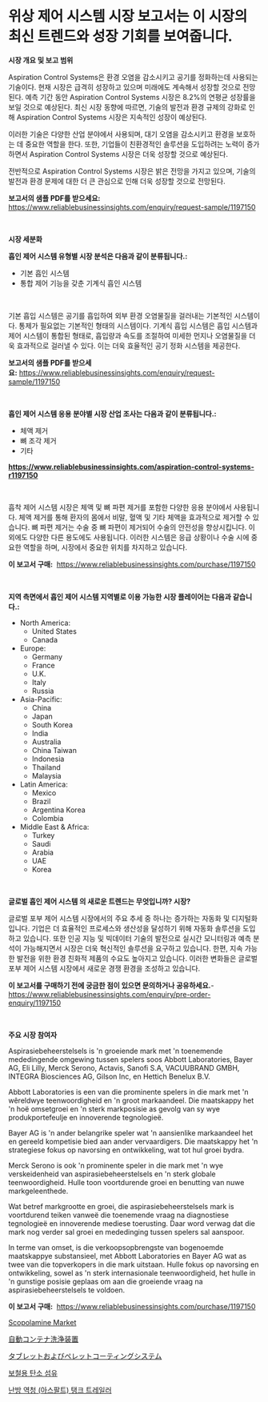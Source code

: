 <p><h1>위상 제어 시스템 시장 보고서는 이 시장의 최신 트렌드와 성장 기회를 보여줍니다.</h1></p><p><strong>시장 개요 및 보고 범위</strong></p>
<p><p>Aspiration Control Systems은 환경 오염을 감소시키고 공기를 정화하는데 사용되는 기술이다. 현재 시장은 급격히 성장하고 있으며 미래에도 계속해서 성장할 것으로 전망된다. 예측 기간 동안 Aspiration Control Systems 시장은 8.2%의 연평균 성장률을 보일 것으로 예상된다. 최신 시장 동향에 따르면, 기술의 발전과 환경 규제의 강화로 인해 Aspiration Control Systems 시장은 지속적인 성장이 예상된다.</p><p>이러한 기술은 다양한 산업 분야에서 사용되며, 대기 오염을 감소시키고 환경을 보호하는 데 중요한 역할을 한다. 또한, 기업들이 친환경적인 솔루션을 도입하려는 노력이 증가하면서 Aspiration Control Systems 시장은 더욱 성장할 것으로 예상된다.</p><p>전반적으로 Aspiration Control Systems 시장은 밝은 전망을 가지고 있으며, 기술의 발전과 환경 문제에 대한 더 큰 관심으로 인해 더욱 성장할 것으로 전망된다.</p></p>
<p><strong>보고서의 샘플 PDF를 받으세요:</strong> <a href="https://www.reliablebusinessinsights.com/enquiry/request-sample/1197150">https://www.reliablebusinessinsights.com/enquiry/request-sample/1197150</a></p>
<p>&nbsp;</p>
<p><strong>시장 세분화</strong></p>
<p><strong>흡인 제어 시스템 유형별 시장 분석은 다음과 같이 분류됩니다.:</strong></p>
<p><ul><li>기본 흡인 시스템</li><li>통합 제어 기능을 갖춘 기계식 흡인 시스템</li></ul></p>
<p>&nbsp;</p>
<p><p>기본 흡입 시스템은 공기를 흡입하여 외부 환경 오염물질을 걸러내는 기본적인 시스템이다. 통제가 필요없는 기본적인 형태의 시스템이다. 기계식 흡입 시스템은 흡입 시스템과 제어 시스템이 통합된 형태로, 흡입량과 속도를 조절하여 미세한 먼지나 오염물질을 더욱 효과적으로 걸러낼 수 있다. 이는 더욱 효율적인 공기 정화 시스템을 제공한다.</p></p>
<p><strong>보고서의 샘플 PDF를 받으세요:</strong>&nbsp;<a href="https://www.reliablebusinessinsights.com/enquiry/request-sample/1197150">https://www.reliablebusinessinsights.com/enquiry/request-sample/1197150</a></p>
<p>&nbsp;</p>
<p><strong> 흡인 제어 시스템 응용 분야별 시장 산업 조사는 다음과 같이 분류됩니다.:</strong></p>
<p><ul><li>체액 제거</li><li>뼈 조각 제거</li><li>기타</li></ul></p>
<p><strong><a href="https://www.reliablebusinessinsights.com/aspiration-control-systems-r1197150">https://www.reliablebusinessinsights.com/aspiration-control-systems-r1197150</a></strong></p>
<p>&nbsp;</p>
<p><p>흡착 제어 시스템 시장은 체액 및 뼈 파편 제거를 포함한 다양한 응용 분야에서 사용됩니다. 체액 제거를 통해 환자의 몸에서 비말, 혈액 및 기타 체액을 효과적으로 제거할 수 있습니다. 뼈 파편 제거는 수술 중 뼈 파편이 제거되어 수술의 안전성을 향상시킵니다. 이 외에도 다양한 다른 용도에도 사용됩니다. 이러한 시스템은 응급 상황이나 수술 시에 중요한 역할을 하며, 시장에서 중요한 위치를 차지하고 있습니다.</p></p>
<p><strong>이 보고서 구매:</strong>&nbsp; <a href="https://www.reliablebusinessinsights.com/purchase/1197150">https://www.reliablebusinessinsights.com/purchase/1197150</a></p>
<p>&nbsp;</p>
<p><strong>지역 측면에서 흡인 제어 시스템 지역별로 이용 가능한 시장 플레이어는 다음과 같습니다.:</strong></p>
<p><ul>
    <li>
        North America:
        <ul>
            <li>United States</li>
            <li>Canada</li>
        </ul>
    </li>
    <li>
        Europe:
        <ul>
            <li>Germany</li>
            <li>France</li>
            <li>U.K.</li>
            <li>Italy</li>
            <li>Russia</li>
        </ul>
    </li>
    <li>
        Asia-Pacific:
        <ul>
            <li>China</li>
            <li>Japan</li>
            <li>South Korea</li>
            <li>India</li>
            <li>Australia</li>
            <li>China Taiwan</li>
            <li>Indonesia</li>
            <li>Thailand</li>
            <li>Malaysia</li>
        </ul>
    </li>
    <li>
        Latin America:
        <ul>
            <li>Mexico</li>
            <li>Brazil</li>
            <li>Argentina Korea</li>
            <li>Colombia</li>
        </ul>
    </li>
    <li>
        Middle East & Africa:
        <ul>
            <li>Turkey</li>
            <li>Saudi</li>
            <li>Arabia</li>
            <li>UAE</li>
            <li>Korea</li>
        </ul>
    </li>
    </ul></p>
<p>&nbsp;</p>
<p><strong>글로벌 흡인 제어 시스템 의 새로운 트렌드는 무엇입니까? 시장?</strong></p>
<p><p>글로벌 포부 제어 시스템 시장에서의 주요 추세 중 하나는 증가하는 자동화 및 디지털화입니다. 기업은 더 효율적인 프로세스와 생산성을 달성하기 위해 자동화 솔루션을 도입하고 있습니다. 또한 인공 지능 및 빅데이터 기술의 발전으로 실시간 모니터링과 예측 분석이 가능해지면서 시장은 더욱 혁신적인 솔루션을 요구하고 있습니다. 한편, 지속 가능한 발전을 위한 환경 친화적 제품의 수요도 높아지고 있습니다. 이러한 변화들은 글로벌 포부 제어 시스템 시장에서 새로운 경쟁 환경을 조성하고 있습니다.</p></p>
<p><strong>이 보고서를 구매하기 전에 궁금한 점이 있으면 문의하거나 공유하세요.</strong>- <a href="https://www.reliablebusinessinsights.com/enquiry/pre-order-enquiry/1197150">https://www.reliablebusinessinsights.com/enquiry/pre-order-enquiry/1197150</a></p>
<p>&nbsp;</p>
<p><strong>주요 시장 참여자</strong></p>
<p><p>Aspirasiebeheerstelsels is 'n groeiende mark met 'n toenemende mededingende omgewing tussen spelers soos Abbott Laboratories, Bayer AG, Eli Lilly, Merck Serono, Actavis, Sanofi S.A, VACUUBRAND GMBH, INTEGRA Biosciences AG, Gilson Inc, en Hettich Benelux B.V.</p><p>Abbott Laboratories is een van die prominente spelers in die mark met 'n wêreldwye teenwoordigheid en 'n groot markaandeel. Die maatskappy het 'n hoë omsetgroei en 'n sterk markposisie as gevolg van sy wye produkportefeulje en innoverende tegnologieë.</p><p>Bayer AG is 'n ander belangrike speler wat 'n aansienlike markaandeel het en gereeld kompetisie bied aan ander vervaardigers. Die maatskappy het 'n strategiese fokus op navorsing en ontwikkeling, wat tot hul groei bydra.</p><p>Merck Serono is ook 'n prominente speler in die mark met 'n wye verskeidenheid van aspirasiebeheerstelsels en 'n sterk globale teenwoordigheid. Hulle toon voortdurende groei en benutting van nuwe markgeleenthede.</p><p>Wat betref markgrootte en groei, die aspirasiebeheerstelsels mark is voortdurend teiken vanweë die toenemende vraag na diagnostiese tegnologieë en innoverende mediese toerusting. Daar word verwag dat die mark nog verder sal groei en mededinging tussen spelers sal aanspoor.</p><p>In terme van omset, is die verkoopsopbrengste van bogenoemde maatskappye substansieel, met Abbott Laboratories en Bayer AG wat as twee van die topverkopers in die mark uitstaan. Hulle fokus op navorsing en ontwikkeling, sowel as 'n sterk internasionale teenwoordigheid, het hulle in 'n gunstige posisie geplaas om aan die groeiende vraag na aspirasiebeheerstelsels te voldoen.</p></p>
<p><strong>이 보고서 구매:</strong>&nbsp;&nbsp;<a href="https://www.reliablebusinessinsights.com/purchase/1197150">https://www.reliablebusinessinsights.com/purchase/1197150</a></p>
<p><p><a href="https://www.linkedin.com/pulse/scopolamine-market-competitive-analysis-trends-forecast-2031-8u7hf?trackingId=SsnSx4Xq%2Fns3waJRt0YMIg%3D%3D">Scopolamine Market</a></p><p><a href="https://medium.com/@reyeshowell655/%E8%87%AA%E5%8B%95%E5%AE%B9%E5%99%A8%E6%B4%97%E6%B5%84%E8%A8%AD%E5%82%99%E5%B8%82%E5%A0%B4-2031%E5%B9%B4%E3%81%BE%E3%81%A7%E3%81%AE%E3%83%88%E3%83%AC%E3%83%B3%E3%83%89-%E4%BA%88%E6%B8%AC-%E7%AB%B6%E4%BA%89%E5%88%86%E6%9E%90-1c101b86faa0">自動コンテナ洗浄装置</a></p><p><a href="https://github.com/reliezer65/Market-Research-Report-List-1/blob/main/788310094730.md">タブレットおよびペレットコーティングシステム</a></p><p><a href="https://github.com/valroy852/Market-Research-Report-List-1/blob/main/764045786367.md">보철용 탄소 섬유</a></p><p><a href="https://medium.com/@stanleylyittle554467/%EB%B9%84%ED%8A%B8%EB%A9%94-%EC%95%84%EC%8A%A4%ED%8C%94%ED%8A%B8-%ED%83%B1%ED%81%AC-%ED%8A%B8%EB%A0%88%EC%9D%BC%EB%9F%AC-%EC%8B%9C%EC%9E%A5-%EC%A1%B0%EC%82%AC-%EB%B3%B4%EA%B3%A0%EC%84%9C-2024%EB%85%84%EB%B6%80%ED%84%B0-2031%EB%85%84%EA%B9%8C%EC%A7%80%EC%9D%98-%EC%97%AD%EC%82%AC-%EB%B0%8F-%EC%98%88%EC%B8%A1-1cea24ac382c">난방 역청 (아스팔트) 탱크 트레일러</a></p></p>